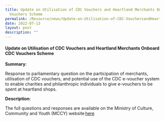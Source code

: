 ```yaml
---
title: Update on Utilisation of CDC Vouchers and Heartland Merchants Onboard CDC
  Vouchers Scheme
permalink: /Resource/news/Update-on-Utilisation-of-CDC-VouchersandHeartland-Merchants
date: 2022-07-13
layout: post
description: ""
---
```

#### Update on Utilisation of CDC Vouchers and Heartland Merchants Onboard CDC Vouchers Scheme

**Summary**:

Response to parliamentary question on the participation of merchants, utilisation of CDC vouchers, and potential use of the CDC e-voucher system to enable charities and philanthropic individuals to give e-vouchers to be spent at heartland shops. 

**Description**: 

The full questions and responses are available on the Ministry of Culture, Community and Youth (MCCY) website [here](https://www.mccy.gov.sg/about-us/news-and-resources/parliamentary-matters/2022/May/update-on-utilisation-of-cdc-vouchers-and-heartland-merchants-onboard-cdc-vouchers-scheme)